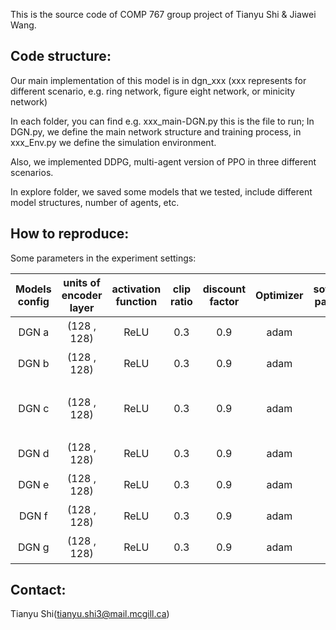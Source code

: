 This is the source code of COMP 767 group project of Tianyu Shi & Jiawei Wang.


## Code structure:

Our main implementation of this model is in dgn_xxx (xxx represents for different scenario, e.g. ring network, figure eight network, or minicity network)

In each folder, you can find e.g. xxx_main-DGN.py this is the file to run; In DGN.py, we define the main network structure and training process, in xxx_Env.py we define the simulation environment. 

Also, we implemented DDPG, multi-agent version of PPO in three different scenarios.

In explore folder, we saved some models that we tested, include different model structures, number of agents, etc.

## How to reproduce:

Some parameters in the experiment settings:


| Models config    | units of encoder layer    | activation function | clip ratio   | discount factor | Optimizer | softupdate parameter | learning rate|max returns|
| :----------------: | :---------: | :-------------: | :-----: | :---------: | :-------------: | :------------: | :-----:|:---:|
|   DGN  a | (128 , 128) | ReLU         | 0.3 | 0.9      | adam         | 0.01    |（1e-4 , 1e-4)||
| DGN  b  | (128 , 128) | ReLU        | 0.3 | 0.9    | adam      | 0.01       |（1e-4 , 1e-4)||
| DGN  c  |(128 , 128) | ReLU        | 0.3| 0.9     | adam       | 0.01   |（1e-4 , 1e-4)（1e-4 , 1e-4)||
| DGN  d  | (128 , 128) | ReLU        | 0.3 | 0.9    | adam      |0.01    | （1e-4 , 1e-4)||
| DGN  e  | (128 , 128) | ReLU         | 0.3 | 0.9      | adam       | 0.01    | （1e-4 , 1e-4)||
| DGN  f  | (128 , 128)| ReLU         | 0.3 | 0.9      | adam       | 0.01    |（1e-4 , 1e-4)||
| DGN  g  | (128 , 128) | ReLU         | 0.3 | 0.9     | adam        | 0.01    |（1e-4 , 1e-4)||






## Contact:
Tianyu Shi(tianyu.shi3@mail.mcgill.ca) 

